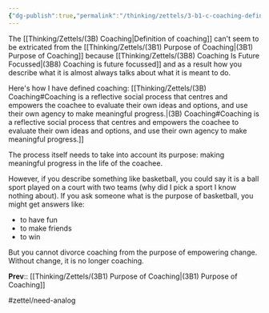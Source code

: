 ```yaml
---
{"dg-publish":true,"permalink":"/thinking/zettels/3-b1-c-coaching-definition-and-purpose-are-intertwined/","noteIcon":"","created":"2025-05-30T12:59","updated":"2025-05-31T10:22"}
---
```


The [[Thinking/Zettels/(3B) Coaching\|Definition of coaching]] can't seem to be extricated from the [[Thinking/Zettels/(3B1) Purpose of Coaching\|(3B1) Purpose of Coaching]] because [[Thinking/Zettels/(3B8) Coaching Is Future Focussed\|(3B8) Coaching is future focussed]] and as a result how you describe what it is almost always talks about what it is meant to do. 

Here's how I have defined coaching: 
[[Thinking/Zettels/(3B) Coaching#Coaching is a reflective social process that centres and empowers the coachee to evaluate their own ideas and options, and use their own agency to make meaningful progress.\|(3B) Coaching#Coaching is a reflective social process that centres and empowers the coachee to evaluate their own ideas and options, and use their own agency to make meaningful progress.]]

The process itself needs to take into account its purpose: making meaningful progress in the life of the coachee. 

However, if you describe something like basketball, you could say it is a ball sport played on a court with two teams (why did I pick a sport I know nothing about). If you ask someone what is the purpose of basketball, you might get answers like: 
- to have fun
- to make friends 
- to win 

But you cannot divorce coaching from the purpose of empowering change. Without change, it is no longer coaching. 

**Prev**:: [[Thinking/Zettels/(3B1) Purpose of Coaching\|(3B1) Purpose of Coaching]]

#zettel/need-analog 